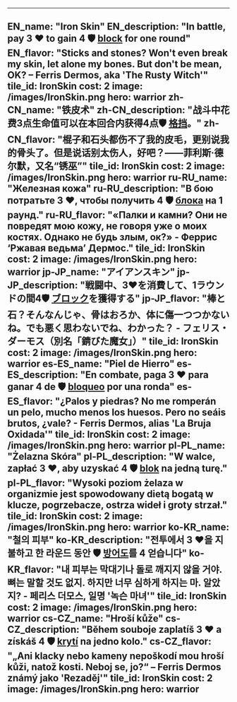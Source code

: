 ---

EN_name: "Iron Skin"
EN_description: "In battle, pay 3 ❤️ to gain 4 🛡️️ <u>block</u> for one round"
EN_flavor: "Sticks and stones? Won't even break my skin, let alone my bones. But don't be mean, OK? – Ferris Dermos, aka 'The Rusty Witch'"
tile_id: IronSkin
cost: 2
image: /images/IronSkin.png
hero: warrior
zh-CN_name: "铁皮术"
zh-CN_description: "战斗中花费3点生命值可以在本回合内获得4点🛡️️ <u>格挡</u>。"
zh-CN_flavor: "棍子和石头都伤不了我的皮毛，更别说我的骨头了。但是说话别太伤人，好吧？——菲利斯·德尔默，又名“锈巫”"
tile_id: IronSkin
cost: 2
image: /images/IronSkin.png
hero: warrior
ru-RU_name: "Железная кожа"
ru-RU_description: "В бою потратьте 3 ❤️, чтобы получить 4 🛡️️ <u>блока</u> на 1 раунд."
ru-RU_flavor: "«Палки и камни? Они не повредят мою кожу, не говоря уже о моих костях. Однако не будь злым, ок?» - Феррис ‘Ржавая ведьма’ Дермос."
tile_id: IronSkin
cost: 2
image: /images/IronSkin.png
hero: warrior
jp-JP_name: "アイアンスキン"
jp-JP_description: "戦闘中、3❤️を消費して、1ラウンドの間4🛡️️ <u>ブロック</u>を獲得する"
jp-JP_flavor: "棒と石？そんなんじゃ、骨はおろか、体に傷一つつかないね。でも悪く思わないでね、わかった？ - フェリス・ダーモス（別名「錆びた魔女」）"
tile_id: IronSkin
cost: 2
image: /images/IronSkin.png
hero: warrior
es-ES_name: "Piel de Hierro"
es-ES_description: "En combate, paga 3 ❤️ para ganar 4 de 🛡️️ <u>bloqueo</u> por una ronda"
es-ES_flavor: "¿Palos y piedras? No me romperán un pelo, mucho menos los huesos. Pero no seáis brutos, ¿vale? - Ferris Dermos, alias 'La Bruja Oxidada'"
tile_id: IronSkin
cost: 2
image: /images/IronSkin.png
hero: warrior
pl-PL_name: "Żelazna Skóra"
pl-PL_description: "W walce, zapłać 3 ❤️, aby uzyskać 4 🛡️️ <u>blok</u> na jedną turę."
pl-PL_flavor: "Wysoki poziom żelaza w organizmie jest spowodowany dietą bogatą w klucze, pogrzebacze, ostrza wideł i groty strzał."
tile_id: IronSkin
cost: 2
image: /images/IronSkin.png
hero: warrior
ko-KR_name: "철의 피부"
ko-KR_description: "전투에서 3 ❤️을 지불하고 한 라운드 동안 🛡️️ <u>방어도</u>를 4 얻습니다"
ko-KR_flavor: "내 피부는 막대기나 돌로 깨지지 않을 거야. 뼈는 말할 것도 없지. 하지만 너무 심하게 하지는 마. 알았지? - 페리스 더모스, 일명 '녹슨 마녀'"
tile_id: IronSkin
cost: 2
image: /images/IronSkin.png
hero: warrior
cs-CZ_name: "Hroší kůže"
cs-CZ_description: "Během souboje zaplatíš 3 ❤️ a získáš 4 🛡️️ <u>krytí</u> na jedno kolo."
cs-CZ_flavor: "„Ani klacky nebo kameny nepoškodí mou hroší kůži, natož kosti. Neboj se, jo?“ – Ferris Dermos známý jako 'Rezaděj'"
tile_id: IronSkin
cost: 2
image: /images/IronSkin.png
hero: warrior
---